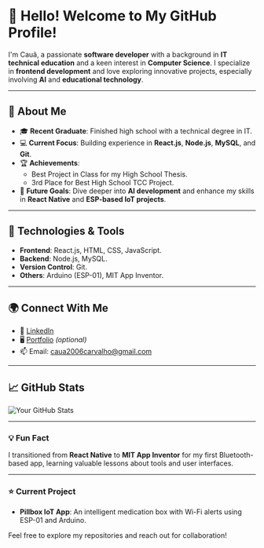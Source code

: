 # 👋 Hello! Welcome to My GitHub Profile!

I'm Cauã, a passionate **software developer** with a background in **IT technical education** and a keen interest in **Computer Science**. I specialize in **frontend development** and love exploring innovative projects, especially involving **AI** and **educational technology**.

---

## 🌟 About Me
- 🎓 **Recent Graduate**: Finished high school with a technical degree in IT.
- 💻 **Current Focus**: Building experience in **React.js**, **Node.js**, **MySQL**, and **Git**.
- 🏆 **Achievements**:
  - Best Project in Class for my High School Thesis.
  - 3rd Place for Best High School TCC Project.
- 🚀 **Future Goals**: Dive deeper into **AI development** and enhance my skills in **React Native** and **ESP-based IoT projects**.

---

## 🔧 Technologies & Tools
- **Frontend**: React.js, HTML, CSS, JavaScript.
- **Backend**: Node.js, MySQL.
- **Version Control**: Git.
- **Others**: Arduino (ESP-01), MIT App Inventor.

---

## 🌍 Connect With Me
- 💼 [LinkedIn](https://linkedin.com/in/cauacarvalho97)
- 🖥️ [Portfolio](https://seu-portfolio.com) *(optional)*
- 📫 Email: [caua2006carvalho@gmail.com](mailto:seu-email@example.com)

---

## 📈 GitHub Stats
![Your GitHub Stats](https://github-readme-stats.vercel.app/api?caua2006&show_icons=true&theme=radical)

---

### 💡 Fun Fact
I transitioned from **React Native** to **MIT App Inventor** for my first Bluetooth-based app, learning valuable lessons about tools and user interfaces.

---

### ⭐ Current Project
- **Pillbox IoT App**: An intelligent medication box with Wi-Fi alerts using ESP-01 and Arduino.

Feel free to explore my repositories and reach out for collaboration!
